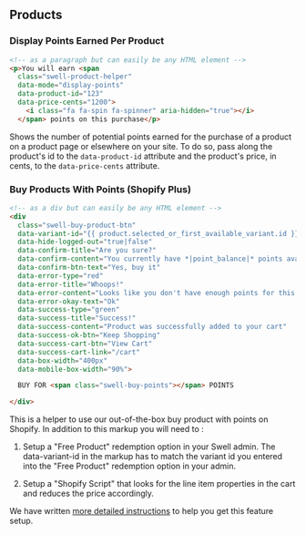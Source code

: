 ## Products

### Display Points Earned Per Product

```html
<!-- as a paragraph but can easily be any HTML element -->
<p>You will earn <span
  class="swell-product-helper"
  data-mode="display-points"
  data-product-id="123"
  data-price-cents="1200">
    <i class="fa fa-spin fa-spinner" aria-hidden="true"></i>
  </span> points on this purchase</p>
```

Shows the number of potential points earned for the purchase of a product on a product page or elsewhere on your site. To do so, pass along the product's id to the `data-product-id` attribute and the product's price, in cents, to the `data-price-cents` attribute.

### Buy Products With Points (Shopify Plus)

```html
<!-- as a div but can easily be any HTML element -->
<div
  class="swell-buy-product-btn"
  data-variant-id="{{ product.selected_or_first_available_variant.id }}"
  data-hide-logged-out="true|false"
  data-confirm-title="Are you sure?"
  data-confirm-content="You currently have *|point_balance|* points available.  This product costs *|amount|* points to redeem."
  data-confirm-btn-text="Yes, buy it"
  data-error-type="red"
  data-error-title="Whoops!"
  data-error-content="Looks like you don't have enough points for this product.  This product costs *|amount|* points and you only have *|point_balance|* points available."
  data-error-okay-text="Ok"
  data-success-type="green"
  data-success-title="Success!"
  data-success-content="Product was successfully added to your cart"
  data-success-ok-btn="Keep Shopping"
  data-success-cart-btn="View Cart"
  data-success-cart-link="/cart"
  data-box-width="400px"
  data-mobile-box-width="90%">

  BUY FOR <span class="swell-buy-points"></span> POINTS

</div>
```

This is a helper to use our out-of-the-box buy product with points on Shopify. In addition to this markup you will need to :

1. Setup a "Free Product" redemption option in your Swell admin. The data-variant-id in the markup has to match the variant id you entered into the "Free Product" redemption option in your admin.

2. Setup a "Shopify Script" that looks for the line item properties in the cart and reduces the price accordingly.

We have written <a target="_blank" href="https://support.yotpo.com/en/article/offering-products-as-redemption-options">more detailed instructions</a> to help you get this feature setup.
